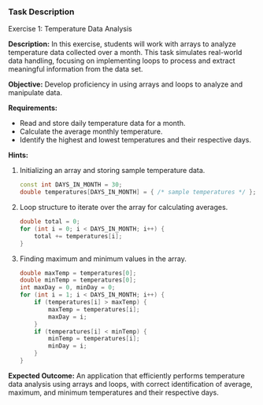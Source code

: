 ### Task Description

Exercise 1: Temperature Data Analysis

**Description:**
In this exercise, students will work with arrays to analyze temperature data collected over a month. This task simulates real-world data handling, focusing on implementing loops to process and extract meaningful information from the data set.

**Objective:**
Develop proficiency in using arrays and loops to analyze and manipulate data.

**Requirements:**
- Read and store daily temperature data for a month.
- Calculate the average monthly temperature.
- Identify the highest and lowest temperatures and their respective days.

**Hints:**
1. Initializing an array and storing sample temperature data.
   ```cpp
   const int DAYS_IN_MONTH = 30;
   double temperatures[DAYS_IN_MONTH] = { /* sample temperatures */ };
   ```

2. Loop structure to iterate over the array for calculating averages.
   ```cpp
   double total = 0;
   for (int i = 0; i < DAYS_IN_MONTH; i++) {
       total += temperatures[i];
   }
   ```

3. Finding maximum and minimum values in the array.
   ```cpp
   double maxTemp = temperatures[0];
   double minTemp = temperatures[0];
   int maxDay = 0, minDay = 0;
   for (int i = 1; i < DAYS_IN_MONTH; i++) {
       if (temperatures[i] > maxTemp) {
           maxTemp = temperatures[i];
           maxDay = i;
       }
       if (temperatures[i] < minTemp) {
           minTemp = temperatures[i];
           minDay = i;
       }
   }
   ```

**Expected Outcome:**
An application that efficiently performs temperature data analysis using arrays and loops, with correct identification of average, maximum, and minimum temperatures and their respective days.